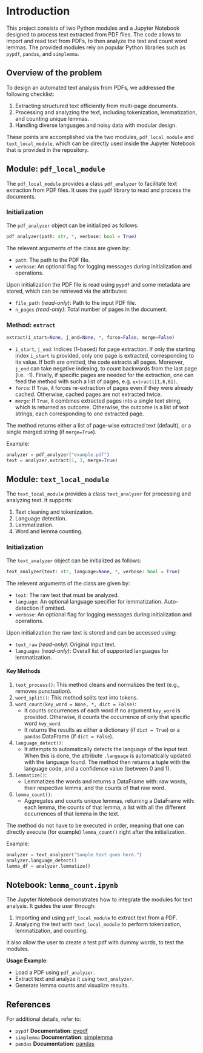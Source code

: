 # Introduction

This project consists of two Python modules and a Jupyter Notebook designed to process text extracted from PDF files. The code allows to import and read text from PDFs, to then analyze the text and count word lemmas. The provided modules rely on popular Python libraries such as `pypdf`, `pandas`, and `simplemma`.

## Overview of the problem

To design an automated text analysis from PDFs, we addressed the following checklist:
1. Extracting structured text efficiently from multi-page documents.
2. Processing and analyzing the text, including tokenization, lemmatization, and counting unique lemmas.
3. Handling diverse languages and noisy data with modular design.

These points are accomplished via the two modules, `pdf_local_module` and `text_local_module`, which can be directly used inside the Jupyter Notebook that is provided in the repository.

 
## Module: `pdf_local_module`

The `pdf_local_module` provides a class `pdf_analyzer` to facilitate text extraction from PDF files. It uses the `pypdf` library to read and process the documents.

### Initialization

The `pdf_analyzer` object can be initialized as follows:

```python
pdf_analyzer(path: str, *, verbose: bool = True)
```

The relevent arguments of the class are given by:
- `path`: The path to the PDF file.
- `verbose`: An optional flag for logging messages during initialization and operations.

Upon initialization the PDF file is read using `pypdf` and some metadata are stored, which can be retrieved via the attributes:

- `file_path` *(read-only)*: Path to the input PDF file.
- `n_pages` *(read-only)*: Total number of pages in the document.

### Method: `extract`

```python
extract(i_start=None, j_end=None, *, force=False, merge=False)
```

- `i_start`, `j_end`: Indices (1-based) for page extraction. If only the starting index `i_start` is provided, only one page is extracted, corresponding to its value. If both are omitted, the code extracts all pages. Moreover, `j_end` can take negative indexing, to count backwards from the last page (i.e. -1). Finally, if specific pages are needed for the extraction, one can feed the method with such a list of pages, e.g. `extract([1,6,8])`.
- `force`: If `True`, it forces re-extraction of pages even if they were already cached. Otherwise, cached pages are not extracted twice.
- `merge`: If `True`, it combines extracted pages into a single text string, which is returned as outcome. Otherwise, the outcome is a list of text strings, each corresponding to one extracted page.
 
The method returns either a list of page-wise extracted text (default), or a single merged string (if `merge=True`).

Example:

```python
analyzer = pdf_analyzer("example.pdf")
text = analyzer.extract(1, 3, merge=True)
```
 

## Module: `text_local_module`


The `text_local_module` provides a class `text_analyzer` for processing and analyzing text. It supports:
1. Text cleaning and tokenization.
2. Language detection.
3. Lemmatization.
4. Word and lemma counting.

### Initialization

The `text_analyzer` object can be initialized as follows:

```python
text_analyzer(text: str, language=None, *, verbose: bool = True)
```

The relevent arguments of the class are given by:

- `text`: The raw text that must be analyzed.
- `language`: An optional language specifier for lemmatization. Auto-detection if omitted.
- `verbose`: An optional flag for logging messages during initialization and operations.

Upon initialization the raw text is stored and can be accessed using:

- `text_raw` *(read-only)*: Original input text.
- `languages` *(read-only)*: Overall list of supported languages for lemmatization.

#### Key Methods

1. `text_process()`: This method cleans and normalizes the text (e.g., removes punctuation).
2. `word_split()`: This method splits text into tokens.
3. `word_count(key_word = None, *, dict = False)`:
   - It counts occurrences of each word if no argument `key_word` is provided. Otherwise, it counts the occurrence of only that specific word `key_word`.
   - It returns the results as either a dictionary (if `dict = True`) or a `pandas` DataFrame (if `dict = False`).
4. `language_detect()`:
   - It attempts to automatically detects the language of the input text. When this is done, the attribute `.language` is automatically updated with the language found. The method then returns a tuple with the language code, and a confidence value (between 0 and 1).
5. `lemmatize()`:
   - Lemmatizes the words and returns a DataFrame with: raw words, their respective lemma, and the counts of that raw word.
6. `lemma_count()`:
   - Aggregates and counts unique lemmas, returning a DataFrame with: each lemma, the counts of that lemma, a list with all the different occurrences of that lemma in the text.

The method do not have to be executed in order, meaning that one can directly execute (for example) `lemma_count()` right after the initialization.

Example:

```python
analyzer = text_analyzer("Sample text goes here.")
analyzer.language_detect()
lemma_df = analyzer.lemmatize()
```
 

## Notebook: `lemma_count.ipynb`

The Jupyter Notebook demonstrates how to integrate the modules for text analysis. It guides the user through:
1. Importing and using `pdf_local_module` to extract text from a PDF.
2. Analyzing the text with `text_local_module` to perform tokenization, lemmatization, and counting.

It also allow the user to create a test pdf with dummy words, to test the modules.

**Usage Example**:
- Load a PDF using `pdf_analyzer`.
- Extract text and analyze it using `text_analyzer`.
- Generate lemma counts and visualize results.

 

## References

For additional details, refer to:
- `pypdf` **Documentation**: [pypdf](https://pypi.org/project/pypdf/)
- `simplemma` **Documentation**: [simplemma](https://github.com/adbar/simplemma)
- `pandas` **Documentation**: [pandas](https://pandas.pydata.org/)


